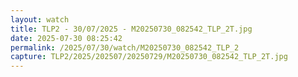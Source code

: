 ```yaml
---
layout: watch
title: TLP2 - 30/07/2025 - M20250730_082542_TLP_2T.jpg
date: 2025-07-30 08:25:42
permalink: /2025/07/30/watch/M20250730_082542_TLP_2
capture: TLP2/2025/202507/20250729/M20250730_082542_TLP_2T.jpg
---
```

